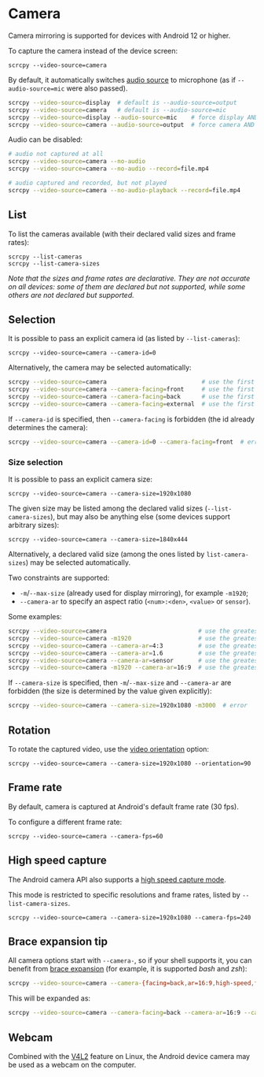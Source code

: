 # Camera

Camera mirroring is supported for devices with Android 12 or higher.

To capture the camera instead of the device screen:

```
scrcpy --video-source=camera
```

By default, it automatically switches [audio source](audio.md#source) to
microphone (as if `--audio-source=mic` were also passed).

```bash
scrcpy --video-source=display  # default is --audio-source=output
scrcpy --video-source=camera   # default is --audio-source=mic
scrcpy --video-source=display --audio-source=mic    # force display AND microphone
scrcpy --video-source=camera --audio-source=output  # force camera AND device audio output
```

Audio can be disabled:

```bash
# audio not captured at all
scrcpy --video-source=camera --no-audio
scrcpy --video-source=camera --no-audio --record=file.mp4

# audio captured and recorded, but not played
scrcpy --video-source=camera --no-audio-playback --record=file.mp4
```


## List

To list the cameras available (with their declared valid sizes and frame rates):

```
scrcpy --list-cameras
scrcpy --list-camera-sizes
```

_Note that the sizes and frame rates are declarative. They are not accurate on
all devices: some of them are declared but not supported, while some others are
not declared but supported._


## Selection

It is possible to pass an explicit camera id (as listed by `--list-cameras`):

```
scrcpy --video-source=camera --camera-id=0
```

Alternatively, the camera may be selected automatically:

```bash
scrcpy --video-source=camera                           # use the first camera
scrcpy --video-source=camera --camera-facing=front     # use the first front camera
scrcpy --video-source=camera --camera-facing=back      # use the first back camera
scrcpy --video-source=camera --camera-facing=external  # use the first external camera
```

If `--camera-id` is specified, then `--camera-facing` is forbidden (the id
already determines the camera):

```bash
scrcpy --video-source=camera --camera-id=0 --camera-facing=front  # error
```


### Size selection

It is possible to pass an explicit camera size:

```
scrcpy --video-source=camera --camera-size=1920x1080
```

The given size may be listed among the declared valid sizes
(`--list-camera-sizes`), but may also be anything else (some devices support
arbitrary sizes):

```
scrcpy --video-source=camera --camera-size=1840x444
```

Alternatively, a declared valid size (among the ones listed by
`list-camera-sizes`) may be selected automatically.

Two constraints are supported:
 - `-m`/`--max-size` (already used for display mirroring), for example `-m1920`;
 - `--camera-ar` to specify an aspect ratio (`<num>:<den>`, `<value>` or
   `sensor`).

Some examples:

```bash
scrcpy --video-source=camera                          # use the greatest width and the greatest associated height
scrcpy --video-source=camera -m1920                   # use the greatest width not above 1920 and the greatest associated height
scrcpy --video-source=camera --camera-ar=4:3          # use the greatest size with an aspect ratio of 4:3 (+/- 10%)
scrcpy --video-source=camera --camera-ar=1.6          # use the greatest size with an aspect ratio of 1.6 (+/- 10%)
scrcpy --video-source=camera --camera-ar=sensor       # use the greatest size with the aspect ratio of the camera sensor (+/- 10%)
scrcpy --video-source=camera -m1920 --camera-ar=16:9  # use the greatest width not above 1920 and the closest to 16:9 aspect ratio
```

If `--camera-size` is specified, then `-m`/`--max-size` and `--camera-ar` are
forbidden (the size is determined by the value given explicitly):

```bash
scrcpy --video-source=camera --camera-size=1920x1080 -m3000  # error
```


## Rotation

To rotate the captured video, use the [video orientation](video.md#orientation)
option:

```
scrcpy --video-source=camera --camera-size=1920x1080 --orientation=90
```


## Frame rate

By default, camera is captured at Android's default frame rate (30 fps).

To configure a different frame rate:

```
scrcpy --video-source=camera --camera-fps=60
```


## High speed capture

The Android camera API also supports a [high speed capture mode][high speed].

This mode is restricted to specific resolutions and frame rates, listed by
`--list-camera-sizes`.

```
scrcpy --video-source=camera --camera-size=1920x1080 --camera-fps=240
```

[high speed]: https://developer.android.com/reference/android/hardware/camera2/CameraConstrainedHighSpeedCaptureSession


## Brace expansion tip

All camera options start with `--camera-`, so if your shell supports it, you can
benefit from [brace expansion] (for example, it is supported _bash_ and _zsh_):

```bash
scrcpy --video-source=camera --camera-{facing=back,ar=16:9,high-speed,fps=120}
```

This will be expanded as:

```bash
scrcpy --video-source=camera --camera-facing=back --camera-ar=16:9 --camera-high-speed --camera-fps=120
```

[brace expansion]: https://www.gnu.org/software/bash/manual/html_node/Brace-Expansion.html


## Webcam

Combined with the [V4L2](v4l2.md) feature on Linux, the Android device camera
may be used as a webcam on the computer.

